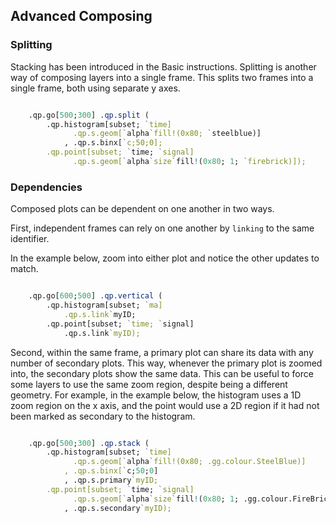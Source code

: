 ## Advanced Composing

### Splitting

Stacking has been introduced in the Basic instructions. Splitting is another way
of composing layers into a single frame. This splits two frames into a single frame,
both using separate y axes.

```q

    .qp.go[500;300] .qp.split (
        .qp.histogram[subset; `time]
              .qp.s.geom[`alpha`fill!(0x80; `steelblue)]
            , .qp.s.binx[`c;50;0];
        .qp.point[subset; `time; `signal]
              .qp.s.geom[`alpha`size`fill!(0x80; 1; `firebrick)]);

```

### Dependencies

Composed plots can be dependent on one another in two ways.

First, independent frames can rely on one another by `linking` to the same identifier.

In the example below, zoom into either plot and notice the other updates to match.

```q

    .qp.go[600;500] .qp.vertical (
        .qp.histogram[subset; `ma]
            .qp.s.link`myID;
        .qp.point[subset; `time; `signal]
            .qp.s.link`myID);

```

Second, within the same frame, a primary plot can share its data with any number
of secondary plots. This way, whenever the primary plot is zoomed into, 
the secondary plots show the same data. This can be useful to force some
layers to use the same zoom region, despite being a different geometry.
For example, in the example below, the histogram uses a 1D zoom region
on the x axis, and the point would use a 2D region if it had not been
marked as secondary to the histogram.

```q

    .qp.go[500;300] .qp.stack (
        .qp.histogram[subset; `time]
              .qp.s.geom[`alpha`fill!(0x80; .gg.colour.SteelBlue)]
            , .qp.s.binx[`c;50;0]
            , .qp.s.primary`myID;
        .qp.point[subset; `time; `signal]
              .qp.s.geom[`alpha`size`fill!(0x80; 1; .gg.colour.FireBrick)]
            , .qp.s.secondary`myID);
              
```